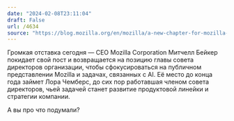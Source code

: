 ```yaml
---
date: "2024-02-08T23:11:04"
draft: False
url: /4634
source: "https://blog.mozilla.org/en/mozilla/a-new-chapter-for-mozilla-laura-chambers-expanded-role/"
---
```


Громкая отставка сегодня — CEO Mozilla Corporation Митчелл Бейкер покидает свой пост и возвращается на позицию главы совета директоров организации, чтобы сфокусироваться на публичном представлении Mozilla и задачах, связанных с AI. Её место до конца года займет Лора Чемберс, до сих пор работавшая членом совета директоров, чьей задачей станет развитие продуктовой линейки и стратегии компании.

А вы про что подумали?
